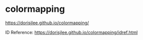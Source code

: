 # colormapping

https://dorisjlee.github.io/colormapping/

ID Reference: https://dorisjlee.github.io/colormapping/idref.html
